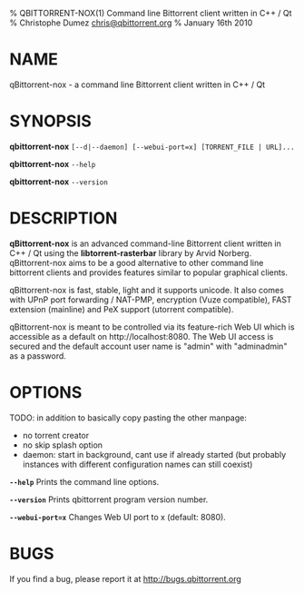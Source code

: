 % QBITTORRENT-NOX(1) Command line Bittorrent client written in C++ / Qt
% Christophe Dumez <chris@qbittorrent.org>
% January 16th 2010

# NAME
qBittorrent-nox - a command line Bittorrent client written in C++ / Qt


# SYNOPSIS
**qbittorrent-nox** `[--d|--daemon] [--webui-port=x] [TORRENT_FILE | URL]...`

**qbittorrent-nox** `--help`

**qbittorrent-nox** `--version`


# DESCRIPTION
**qBittorrent-nox** is an advanced command-line Bittorrent client written in C++ / Qt
using the **libtorrent-rasterbar** library by Arvid Norberg.
qBittorrent-nox aims to be a good alternative to other command line bittorrent
clients and provides features similar to popular graphical clients.

qBittorrent-nox is fast, stable, light and it supports unicode. It also comes with
UPnP port forwarding / NAT-PMP, encryption (Vuze compatible), FAST extension (mainline)
and PeX support (utorrent compatible).

qBittorrent-nox is meant to be controlled via its feature-rich Web UI which is
accessible as a default on http://localhost:8080. The Web UI access is secured and
the default account user name is "admin" with "adminadmin" as a password.


# OPTIONS

TODO: in addition to basically copy pasting the other manpage:
- no torrent creator
- no skip splash option
- daemon: start in background, cant use if already started (but probably instances with different configuration names can still coexist)

**`--help`** Prints the command line options.

**`--version`** Prints qbittorrent program version number.

**`--webui-port=x`** Changes Web UI port to x (default: 8080).


# BUGS
If you find a bug, please report it at http://bugs.qbittorrent.org
